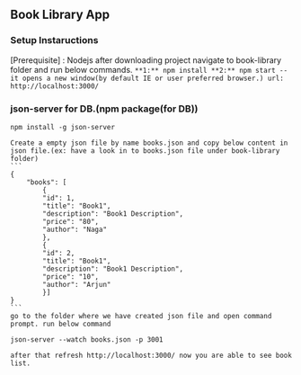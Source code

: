 ## Book Library App

### Setup Instaructions

   [Prerequisite] : Nodejs
   after downloading project navigate to book-library folder and run below commands.
    ```
    **1:** npm install
    **2:** npm start -- it opens a new window(by default IE or user preferred browser.) url: http://localhost:3000/
    ```

### json-server for DB.(npm package(for DB))

    npm install -g json-server
    
    Create a empty json file by name books.json and copy below content in json file.(ex: have a look in to books.json file under book-library folder)
    ```
    {
        "books": [
            {
            "id": 1,
            "title": "Book1",
            "description": "Book1 Description",
            "price": "80",
            "author": "Naga"
            },
            {
            "id": 2,
            "title": "Book1",
            "description": "Book1 Description",
            "price": "10",
            "author": "Arjun"
            }]
    }
    ```
    go to the folder where we have created json file and open command prompt. run below command 
    
    json-server --watch books.json -p 3001

    after that refresh http://localhost:3000/ now you are able to see book list.